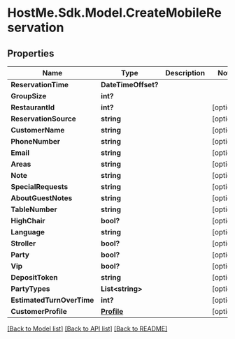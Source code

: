 # HostMe.Sdk.Model.CreateMobileReservation
## Properties

Name | Type | Description | Notes
------------ | ------------- | ------------- | -------------
**ReservationTime** | **DateTimeOffset?** |  | 
**GroupSize** | **int?** |  | 
**RestaurantId** | **int?** |  | [optional] 
**ReservationSource** | **string** |  | [optional] 
**CustomerName** | **string** |  | [optional] 
**PhoneNumber** | **string** |  | [optional] 
**Email** | **string** |  | [optional] 
**Areas** | **string** |  | [optional] 
**Note** | **string** |  | [optional] 
**SpecialRequests** | **string** |  | [optional] 
**AboutGuestNotes** | **string** |  | [optional] 
**TableNumber** | **string** |  | [optional] 
**HighChair** | **bool?** |  | [optional] 
**Language** | **string** |  | [optional] 
**Stroller** | **bool?** |  | [optional] 
**Party** | **bool?** |  | [optional] 
**Vip** | **bool?** |  | [optional] 
**DepositToken** | **string** |  | [optional] 
**PartyTypes** | **List&lt;string&gt;** |  | [optional] 
**EstimatedTurnOverTime** | **int?** |  | [optional] 
**CustomerProfile** | [**Profile**](Profile.md) |  | [optional] 

[[Back to Model list]](../README.md#documentation-for-models) [[Back to API list]](../README.md#documentation-for-api-endpoints) [[Back to README]](../README.md)

